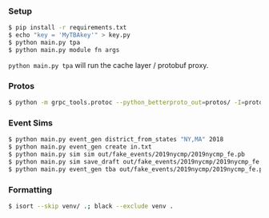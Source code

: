 ### Setup

```bash
$ pip install -r requirements.txt
$ echo "key = 'MyTBAkey'" > key.py
$ python main.py tpa
$ python main.py module fn args
```

`python main.py tpa` will run the cache layer / protobuf proxy.

### Protos

```bash
$ python -m grpc_tools.protoc --python_betterproto_out=protos/ -I=protos/ protos/*.proto
```

### Event Sims

```bash
$ python main.py event_gen district_from_states "NY,MA" 2018
$ python main.py event_gen create in.txt
$ python main.py sim sim out/fake_events/2019nycmp/2019nycmp_fe.pb
$ python main.py sim save_draft out/fake_events/2019nycmp/2019nycmp_fe.pb
$ python main.py event_gen tba out/fake_events/2019nycmp/2019nycmp_fe.pb
```

### Formatting

```bash
$ isort --skip venv/ .; black --exclude venv .
```
